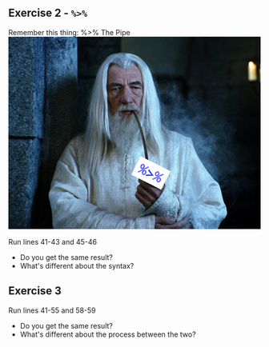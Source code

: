 ## Exercise 2 - `%>%`
Remember this thing: %>% The Pipe
![](https://github.com/DAACS-Research-Consortium/DAACS-Open-Academy/blob/main/FSS2021/Workshop3/FBbJQ2ZUUAwUcyw.png)

Run lines 41-43 and 45-46 
* Do you get the same result?
* What's different about the syntax?

## Exercise 3
Run lines 41-55 and 58-59
* Do you get the same result?
* What's different about the process between the two?
